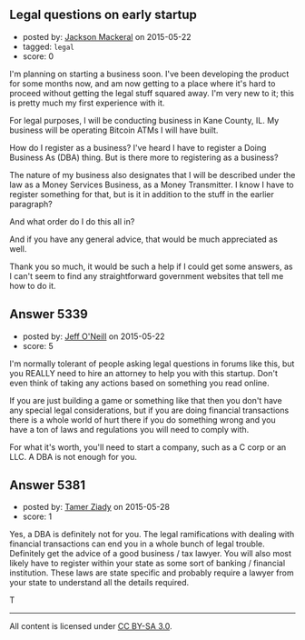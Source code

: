 ## Legal questions on early startup

- posted by: [Jackson Mackeral](https://stackexchange.com/users/6348811/jackson-mackeral) on 2015-05-22
- tagged: `legal`
- score: 0

I'm planning on starting a business soon.  I've been developing the product for some months now, and am now getting to a place where it's hard to proceed without getting the legal stuff squared away.  I'm very new to it; this is pretty much my first experience with it.

For legal purposes, I will be conducting business in Kane County, IL.  My business will be operating Bitcoin ATMs I will have built.  

How do I register as a business?  I've heard I have to register a Doing Business As (DBA) thing.  But is there more to registering as a business?

The nature of my business also designates that I will be described under the law as a Money Services Business, as a Money Transmitter.  I know I have to register something for that, but is it in addition to the stuff in the earlier paragraph?

And what order do I do this all in?

And if you have any general advice, that would be much appreciated as well.

Thank you so much, it would be such a help if I could get some answers, as I can't seem to find any straightforward government websites that tell me how to do it.


## Answer 5339

- posted by: [Jeff O'Neill](https://stackexchange.com/users/46273/jeff-o-neill) on 2015-05-22
- score: 5

I'm normally tolerant of people asking legal questions in forums like this, but you REALLY need to hire an attorney to help you with this startup.  Don't even think of taking any actions based on something you read online.

If you are just building a game or something like that then you don't have any special legal considerations, but if you are doing financial transactions there is a whole world of hurt there if you do something wrong and you have a ton of laws and regulations you will need to comply with.

For what it's worth, you'll need to start a company, such as a C corp or an LLC.  A DBA is not enough for you.


## Answer 5381

- posted by: [Tamer Ziady](https://stackexchange.com/users/3287834/tamer-ziady) on 2015-05-28
- score: 1

Yes, a DBA is definitely not for you. The legal ramifications with dealing with financial transactions can end you in a whole bunch of legal trouble. Definitely get the advice of a good business / tax lawyer. You will also most likely have to register within your state as some sort of banking / financial institution. These laws are state specific and probably require a lawyer from your state to understand all the details required.

T



---

All content is licensed under [CC BY-SA 3.0](https://creativecommons.org/licenses/by-sa/3.0/).
